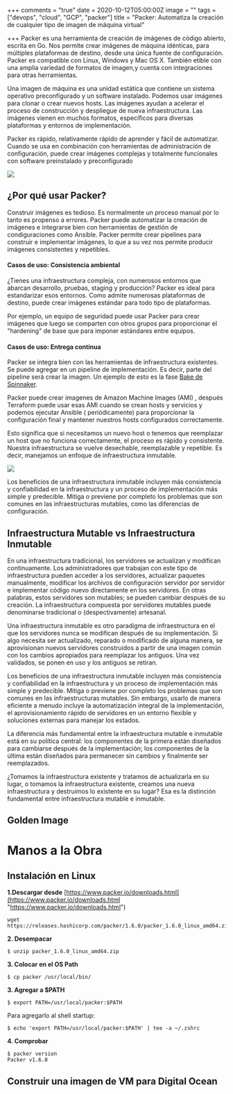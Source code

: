 +++
comments = "true"
date = 2020-10-12T05:00:00Z
image = ""
tags = ["devops", "cloud", "GCP", "packer"]
title = "Packer: Automatiza la creación de cualquier tipo de imagen de máquina virtual"

+++
Packer es una herramienta de creación de imágenes de código abierto, escrita en Go. Nos permite crear imágenes de máquina idénticas,  para múltiples plataformas de destino, desde una única fuente de configuración. Packer es compatible con Linux,  Windows y Mac OS X. También etible con una amplia variedad de formatos de imagen,y cuenta con  integraciones para otras herramientas.

Una imagen de máquina es una unidad estática que contiene un sistema operativo preconfigurado y un software instalado. Podemos usar imágenes para clonar o crear nuevos hosts. Las imágenes ayudan a acelerar el proceso de construcción y despliegue de nueva infraestructura. Las imágenes vienen en muchos formatos, específicos para diversas plataformas y entornos de implementación.

Packer es rápido, relativamente rápido de aprender y fácil de automatizar. Cuando se usa en combinación con herramientas de administración de configuración, puede crear imágenes complejas y totalmente funcionales con software preinstalado y preconfigurado

![](/uploads/packer-workflow.png)

## ¿Por qué usar Packer?

Construir imágenes es tedioso. Es normalmente un proceso manual por lo tanto es propenso a errores. Packer puede automatizar la creación de imágenes e integrarse bien con  herramientas de gestión de condiguraciones como Ansible. Packer  permite crear pipelines para construir e implementar imágenes, lo que a su vez nos permite producir imágenes consistentes y repetibles.

#### Casos de uso: Consistencia ambiental

¿Tienes una infraestructura compleja, con numerosos entornos que abarcan desarrollo, pruebas, staging y producción? Packer es ideal para estandarizar esos entornos. Como admite numerosas plataformas de destino, puede crear imágenes estándar para todo tipo de plataformas.

Por ejemplo,  un equipo de seguridad puede usar Packer para crear imágenes que luego se comparten con otros grupos para proporcionar el "hardening" de base que para imponer estándares entre equipos.

#### Casos de uso: Entrega continua

Packer se integra bien con las herramientas de infraestructura existentes. Se puede agregar en un pipeline de implementación.  Es decir, parte del pipeline será crear la imagen. Un ejemplo de esto es la fase [Bake de Spinnaker](https://galvarado.com.mx/post/despliegue-continuo-con-spinnaker/).

Packer puede crear imagenes de  Amazon Machine Images (AMI) , después Terraform puede usar esas AMI cuando se crean hosts y servicios y podemos ejecutar Ansible ( periódicamente) para proporcionar la configuración final y mantener nuestros hosts configurados correctamente.

Esto significa que si necesitamos un nuevo host o tenemos que reemplazar un host que no funciona correctamente, el proceso es rápido y consistente. Nuestra infraestructura se vuelve desechable, reemplazable y repetible. Es decir, manejamos un enfoque de infraestructura inmutable.

**![](/uploads/flow.png)**

Los beneficios de una infraestructura inmutable incluyen más consistencia y confiabilidad en la infraestructura y un proceso de implementación más simple y predecible. Mitiga o previene por completo los problemas que son comunes en las infraestructuras mutables, como las diferencias de configuración.

## Infraestructura Mutable vs Infraestructura Inmutable

En una infraestructura tradicional, los servidores se actualizan y modifican continuamente. Los  administradores que trabajan con este tipo de infraestructura pueden acceder a los servidores, actualizar paquetes manualmente, modificar los archivos de configuración servidor por servidor e implementar código nuevo directamente en los servidores. En otras palabras, estos servidores son mutables; se pueden cambiar después de su creación. La infraestructura compuesta por servidores mutables puede denominarse tradicional o (despectivamente) artesanal.

Una infraestructura inmutable es otro paradigma de infraestructura en el que los servidores nunca se modifican después de su implementación. Si algo necesita ser actualizado, reparado o modificado de alguna manera, se aprovisionan nuevos servidores construidos a partir de una imagen común con los cambios apropiados para reemplazar los antiguos. Una vez validados, se ponen en uso y los antiguos se retiran.

Los beneficios de una infraestructura inmutable incluyen más consistencia y confiabilidad en la infraestructura y un proceso de implementación más simple y predecible. Mitiga o previene por completo los problemas que son comunes en las infraestructuras mutables. Sin embargo, usarlo de manera eficiente a menudo incluye la automatización integral de la implementación, el aprovisionamiento rápido de servidores en un entorno flexible y soluciones externas para manejar los estados.

La diferencia más fundamental entre la infraestructura mutable e inmutable está en su política central: los componentes de la primera están diseñados para cambiarse después de la implementación; los componentes de la última están diseñados para permanecer sin cambios y finalmente ser reemplazados.

¿Tomamos la infraestructura existente y tratamos de actualizarla en su lugar, o tomamos la infraestructura existente, creamos una nueva infraestructura y destruimos lo existente en su lugar? Esa es la distinción fundamental entre infraestructura mutable e inmutable.

## Golden Image

# Manos a la Obra

## Instalación en Linux

**1.Descargar desde** [https://www.packer.io/downloads.html](https://www.packer.io/downloads.html "https://www.packer.io/downloads.html")

    wget https://releases.hashicorp.com/packer/1.6.0/packer_1.6.0_linux_amd64.zip

**2. Desempacar**

    $ unzip packer_1.6.0_linux_amd64.zip

**3. Colocar en el OS Path**

    $ cp packer /usr/local/bin/

**3. Agregar a $PATH**

    $ export PATH=/usr/local/packer:$PATH

Para agregarlo al shell startup:

    $ echo 'export PATH=/usr/local/packer:$PATH' | tee -a ~/.zshrc

**4. Comprobar**

    $ packer version
    Packer v1.6.0

## Construir una imagen de VM para Digital Ocean